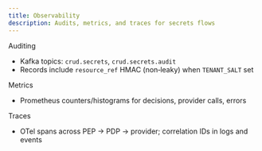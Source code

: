 ```yaml
---
title: Observability
description: Audits, metrics, and traces for secrets flows
---
```


Auditing

- Kafka topics: `crud.secrets`, `crud.secrets.audit`
- Records include `resource_ref` HMAC (non‑leaky) when `TENANT_SALT` set

Metrics

- Prometheus counters/histograms for decisions, provider calls, errors

Traces

- OTel spans across PEP → PDP → provider; correlation IDs in logs and events


